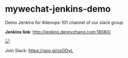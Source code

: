 # mywechat-jenkins-demo
Demo Jenkins for #devops-101 channel of our slack group

**Jenkins link**: http://jenkins.dennyzhang.com:18080/

![](https://cdn.dennyzhang.com/images/github_screenshot/demo_jenkins.png)

Join Slack: https://goo.gl/ozDDyL
